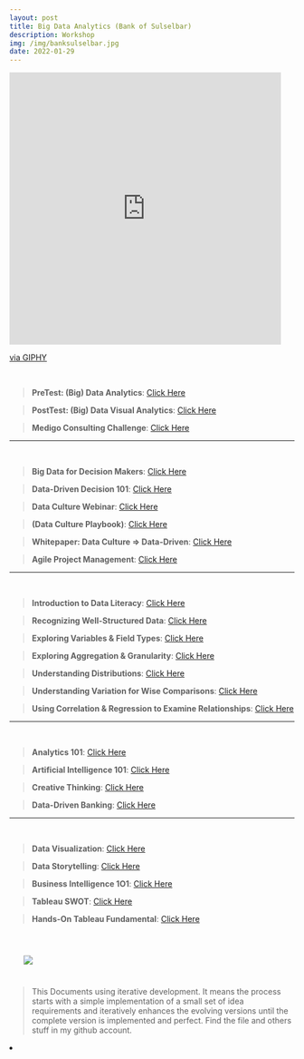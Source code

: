 ```yaml
---
layout: post
title: Big Data Analytics (Bank of Sulselbar)
description: Workshop
img: /img/banksulselbar.jpg
date: 2022-01-29
---
```



<iframe src="https://giphy.com/embed/bTrTnPMPq8UORCrBWG" width="480" height="480" frameBorder="0" class="giphy-embed" allowFullScreen></iframe><p><a href="https://giphy.com/gifs/bTrTnPMPq8UORCrBWG">via GIPHY</a></p>

<Br>

> **PreTest: (Big) Data Analytics**: <a href="https://forms.gle/FmymBKQXYcymwDYu6">Click Here</a>

> **PostTest: (Big) Data Visual Analytics**: <a href="https://forms.gle/Toa75PayN6yyCCGq9">Click Here</a>
  
> **Medigo Consulting Challenge**: <a href="https://itsmecevi.github.io/medigo-bi/">Click Here</a>

 __________
  
<Br> 

> **Big Data for Decision Makers**: <a href="https://github.com/itsmecevi/widya-bdfdm/blob/main/Widya-BDFDM.pdf">Click Here</a>

> **Data-Driven Decision 101**: <a href="https://github.com/itsmecevi/widya-ddd/blob/main/widya-ddd.pdf">Click Here</a>
  
> **Data Culture Webinar**: <a href="https://github.com/itsmecevi/dataculturewebinar/blob/main/Data%20Culture%20Playbook%20Webinar%20Slide%20Deck_compressed%20(1).pdf">Click Here</a>

> **(Data Culture Playbook)**: <a href="https://github.com/itsmecevi/datacultureplaybook/blob/main/DataCulturePlaybookPDF_update_compressed.pdf">Click Here</a>
  
> **Whitepaper: Data Culture => Data-Driven**: <a href="https://github.com/itsmecevi/dataculture-datadriven/blob/main/Tableau_WhitePaper_US47605621_FINAL-2_compressed.pdf">Click Here</a>
  
> **Agile Project Management**: <a href="https://github.com/itsmecevi/agilepm/blob/main/CFDS-AgilePM.pdf">Click Here</a>
  
__________
  
<Br> 
  
> **Introduction to Data Literacy**: <a href="">Click Here</a>
  
> **Recognizing Well-Structured Data**: <a href="">Click Here</a>
   
> **Exploring Variables & Field Types**: <a href="">Click Here</a>


> **Exploring Aggregation & Granularity**: <a href="">Click Here</a>
  
> **Understanding Distributions**: <a href="">Click Here</a>
  
  
> **Understanding Variation for Wise Comparisons**: <a href="">Click Here</a>
  
> **Using Correlation & Regression to Examine Relationships**: <a href="">Click Here</a>
  
__________
  
<Br> 
    
> **Analytics 101**: <a href="https://github.com/itsmecevi/widya-analytics101/blob/main/Widya-Analytics101.pdf">Click Here</a>
  
 

> **Artificial Intelligence 101**: <a href="https://github.com/itsmecevi/widya-ai1O1/blob/main/Widya-AI101.pdf">Click Here</a>


 
> **Creative Thinking**: <a href="https://github.com/itsmecevi/widya-creativethinking/blob/main/Widya-CreativeThinking.pdf">Click Here</a>
   
> **Data-Driven Banking**: <a href="https://github.com/itsmecevi/data-driven-banking/blob/main/Data-Driven%20Banking.pdf">Click Here</a>
  
__________
  
<Br> 
  
 > **Data Visualization**: <a href="https://github.com/itsmecevi/widya-dataviz/blob/main/Widya-DataViz.pdf">Click Here</a>
  
 > **Data Storytelling**: <a href="https://github.com/itsmecevi/widya-datastorytelling/blob/main/Widya-DataStorytelling.pdf">Click Here</a>
  
 > **Business Intelligence 1O1**: <a href="https://github.com/itsmecevi/widya-bi/blob/main/Widya-BI101.pdf">Click Here</a>
  
 > **Tableau SWOT**: <a href="https://github.com/itsmecevi/widya-tableau-swot/blob/main/Widya-Tableau-SWOT.pdf">Click Here</a>
  
 > **Hands-On Tableau Fundamental**: <a href="https://itsmecevi.github.io/hands-on-tableau-fundamental/">Click Here</a>
 

 

<Br>
  
<img class="col one right" src="/img/logo-widya-analytics.png" style="padding:25px">

<Br>

> This Documents using iterative development. It means the process starts with a simple implementation of a small set of idea requirements and iteratively enhances the evolving versions until the complete version is implemented and perfect.
> Find the file and others stuff in my github account.


<li>
<a id="icon" href="https://github.com/itsmecevi" target="_blank"><i class="fa fa-github fa-fw fa-2x"></i></a>
</li>

